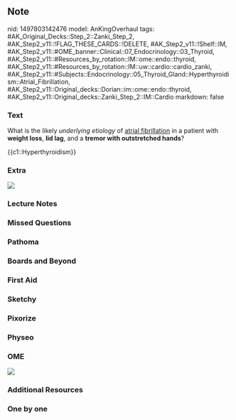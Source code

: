 ## Note
nid: 1497803142476
model: AnKingOverhaul
tags: #AK_Original_Decks::Step_2::Zanki_Step_2, #AK_Step2_v11::!FLAG_THESE_CARDS::!DELETE, #AK_Step2_v11::!Shelf::IM, #AK_Step2_v11::#OME_banner::Clinical::07_Endocrinology::03_Thyroid, #AK_Step2_v11::#Resources_by_rotation::IM::ome::endo::thyroid, #AK_Step2_v11::#Resources_by_rotation::IM::uw::cardio::cardio_zanki, #AK_Step2_v11::#Subjects::Endocrinology::05_Thyroid_Gland::Hyperthyroidism::Atrial_Fibrillation, #AK_Step2_v11::Original_decks::Dorian::im::ome::endo::thyroid, #AK_Step2_v11::Original_decks::Zanki_Step_2::IM::Cardio
markdown: false

### Text
What is the likely <i>underlying etiology</i> of <u>atrial
fibrillation</u> in a patient with <b>weight loss</b>, <b>lid
lag</b>, and a <b>tremor with outstretched hands</b>?
<div>
  {{c1::Hyperthyroidism}}
</div>

### Extra
<img src="hyt.png">

### Lecture Notes


### Missed Questions


### Pathoma


### Boards and Beyond


### First Aid


### Sketchy


### Pixorize


### Physeo


### OME
<div class="ome-widget">
  <a href=
  "https://onlinemeded.org/spa/endocrinology/thyroid/acquire?ref=anki">
  <img src="_OME_AnkiFlashcards_Lesson_1.png"></a>
</div>

### Additional Resources


### One by one

